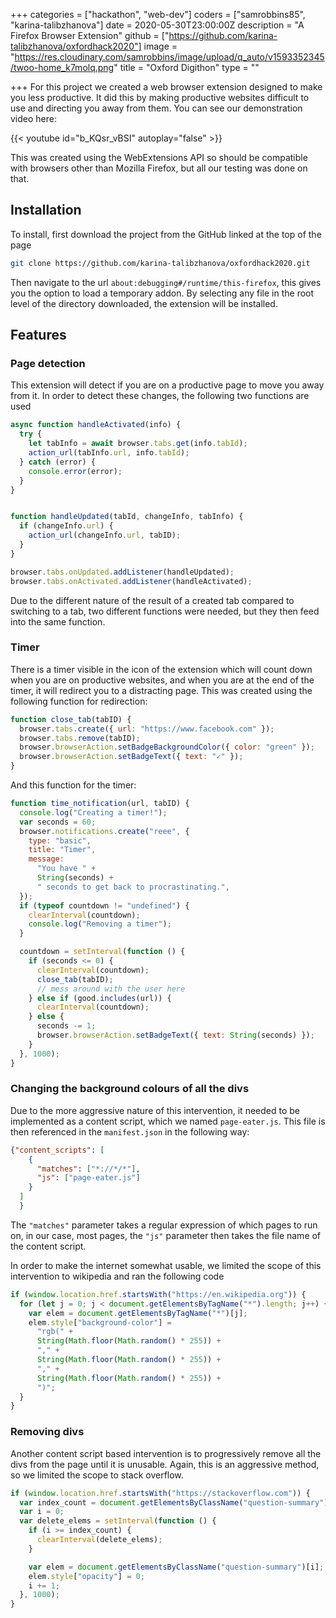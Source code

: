 +++
categories = ["hackathon", "web-dev"]
coders = ["samrobbins85", "karina-talibzhanova"]
date = 2020-05-30T23:00:00Z
description = "A Firefox Browser Extension"
github = ["https://github.com/karina-talibzhanova/oxfordhack2020"]
image = "https://res.cloudinary.com/samrobbins/image/upload/q_auto/v1593352345/twoo-home_k7molq.png"
title = "Oxford Digithon"
type = ""

+++
For this project we created a web browser extension designed to make you less productive. It did this by making productive websites difficult to use and directing you away from them. You can see our demonstration video here:

{{< youtube id="b_KQsr_vBSI" autoplay="false" >}}

This was created using the WebExtensions API so should be compatible with browsers other than Mozilla Firefox, but all our testing was done on that.

## Installation

To install, first download the project from the GitHub linked at the top of the page

``` bash
git clone https://github.com/karina-talibzhanova/oxfordhack2020.git
```

Then navigate to the url `about:debugging#/runtime/this-firefox`, this gives you the option to load a temporary addon. By selecting any file in the root level of the directory downloaded, the extension will be installed.

## Features

### Page detection

This extension will detect if you are on a productive page to move you away from it. In order to detect these changes, the following two functions are used

```js
async function handleActivated(info) {
  try {
    let tabInfo = await browser.tabs.get(info.tabId);
    action_url(tabInfo.url, info.tabId);
  } catch (error) {
    console.error(error);
  }
}


function handleUpdated(tabId, changeInfo, tabInfo) {
  if (changeInfo.url) {
    action_url(changeInfo.url, tabID);
  }
}

browser.tabs.onUpdated.addListener(handleUpdated);
browser.tabs.onActivated.addListener(handleActivated);
```

Due to the different nature of the result of a created tab compared to switching to a tab, two different functions were needed, but they then feed into the same function.

### Timer

There is a timer visible in the icon of the extension which will count down when you are on productive websites, and when you are at the end of the timer, it will redirect you to a distracting page. This was created using the following function for redirection:

```js
function close_tab(tabID) {
  browser.tabs.create({ url: "https://www.facebook.com" });
  browser.tabs.remove(tabID);
  browser.browserAction.setBadgeBackgroundColor({ color: "green" });
  browser.browserAction.setBadgeText({ text: "✓" });
}
```

And this function for the timer:

```js
function time_notification(url, tabID) {
  console.log("Creating a timer!");
  var seconds = 60;
  browser.notifications.create("reee", {
    type: "basic",
    title: "Timer",
    message:
      "You have " +
      String(seconds) +
      " seconds to get back to procrastinating.",
  });
  if (typeof countdown != "undefined") {
    clearInterval(countdown);
    console.log("Removing a timer");
  }

  countdown = setInterval(function () {
    if (seconds <= 0) {
      clearInterval(countdown);
      close_tab(tabID);
      // mess around with the user here
    } else if (good.includes(url)) {
      clearInterval(countdown);
    } else {
      seconds -= 1;
      browser.browserAction.setBadgeText({ text: String(seconds) });
    }
  }, 1000);
}
```

### Changing the background colours of all the divs

Due to the more aggressive nature of this intervention, it needed to be implemented as a content script, which we named `page-eater.js`. This file is then referenced in the `manifest.json` in the following way:

```json
{"content_scripts": [
    {
      "matches": ["*://*/*"],
      "js": ["page-eater.js"]
    }
  ]
  }
```

The `"matches"` parameter takes a regular expression of which pages to run on, in our case, most pages, the `"js"` parameter then takes the file name of the content script.

In order to make the internet somewhat usable, we limited the scope of this intervention to wikipedia and ran the following code

```js
if (window.location.href.startsWith("https://en.wikipedia.org")) {
  for (let j = 0; j < document.getElementsByTagName("*").length; j++) {
    var elem = document.getElementsByTagName("*")[j];
    elem.style["background-color"] =
      "rgb(" +
      String(Math.floor(Math.random() * 255)) +
      "," +
      String(Math.floor(Math.random() * 255)) +
      "," +
      String(Math.floor(Math.random() * 255)) +
      ")";
  }
}
```

### Removing divs

Another content script based intervention is to progressively remove all the divs from the page until it is unusable. Again, this is an aggressive method, so we limited the scope to stack overflow.

```js
if (window.location.href.startsWith("https://stackoverflow.com")) {
  var index_count = document.getElementsByClassName("question-summary").length;
  var i = 0;
  var delete_elems = setInterval(function () {
    if (i >= index_count) {
      clearInterval(delete_elems);
    }

    var elem = document.getElementsByClassName("question-summary")[i];
    elem.style["opacity"] = 0;
    i += 1;
  }, 1000);
}
```